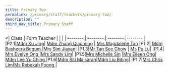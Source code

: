 ```yaml
---
title: Primary Two
permalink: /primary/staff/teachers/primary-two/
description: ""
third_nav_title: Primary Staff
---
```

<| Class | Form Teacher | | |
| -------- | -------- | -------- |-------- |
|P2.1|[Mdm Xu Jing](xu_jing@schools.gov.sg)| [Mdm Zhang Qiaoming](zhang_qiao_ming@schools.gov.sg) | [Mrs Magdalene Tan](Magdalene_kooi_kg@moe.edu.sg)
|P1.2| [Mdm Basheera Begum ](basheera_begum_syed_sult@schools.gov.sg)|[Mrs Sim Jiayan](sim_jiayan@schools.gov.sg)| 
|P1.3|[Mr Tan See Chow](tan_see_chow@schools.gov.sg) | [Ms Pu Lu](pu_lu@schools.gov.sg)|
|P1.4| [Mrs Evelyn Ong ](tan_ee_ming_evelyn@schools.gov.sg) |[Mrs Sandy Lim](yu_pui_shan@schools.gov.sg)|
|P1.5|[Mrs Michelle Sin](michelle_sin@schools.gov.sg) |[Mrs Eileen Ong](ngui_shu_may_eileen@schools.gov.sg)| [Mdm Lee Yu Ching ](lee_yu_ching_hephzibah@moe.edu.sg )
|P1.6|[Mdm Siti Maisarah](siti_maisarah_mohamed_wafa@schools.gov.sg)|[Mdm Liu Biting](liu_biting@schools.gov.sg)|
|P1.7|[Mrs Chris Lim](yap_lay_chin@schools.gov.sg)|[Ms Rebekah Foong ](foong_chen_kai_rebekah@schools.gov.sg)|